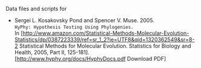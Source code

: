 Data files and scripts for 

* Sergei L. Kosakovsky Pond and Spencer V. Muse.  2005.  
`HyPhy: Hypothesis Testing Using Phylogenies. `  
In [http://www.amazon.com/Statistical-Methods-Molecular-Evolution-Statistics/dp/0387223339/ref=sr_1_2?ie=UTF8&qid=1320362549&sr=8-2 Statistical Methods for Molecular Evolution.  Statistics for Biology and Health, 2005, Part II, 125-181]. 
[http://www.hyphy.org/docs/HyphyDocs.pdf Download PDF]

